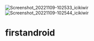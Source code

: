 ![Screenshot_20221109-102533_icikiwir](https://user-images.githubusercontent.com/98296897/202079320-840fc95f-f83d-47cd-860f-9735d3a98a9b.jpg)
![Screenshot_20221109-102544_icikiwir](https://user-images.githubusercontent.com/98296897/202079331-3d96b460-d681-4b93-9d90-cf07b940a2d4.jpg)
# firstandroid
